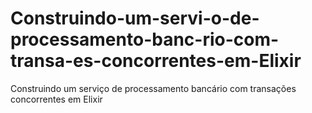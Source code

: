 # Construindo-um-servi-o-de-processamento-banc-rio-com-transa-es-concorrentes-em-Elixir
Construindo um serviço de processamento bancário com transações concorrentes em Elixir
